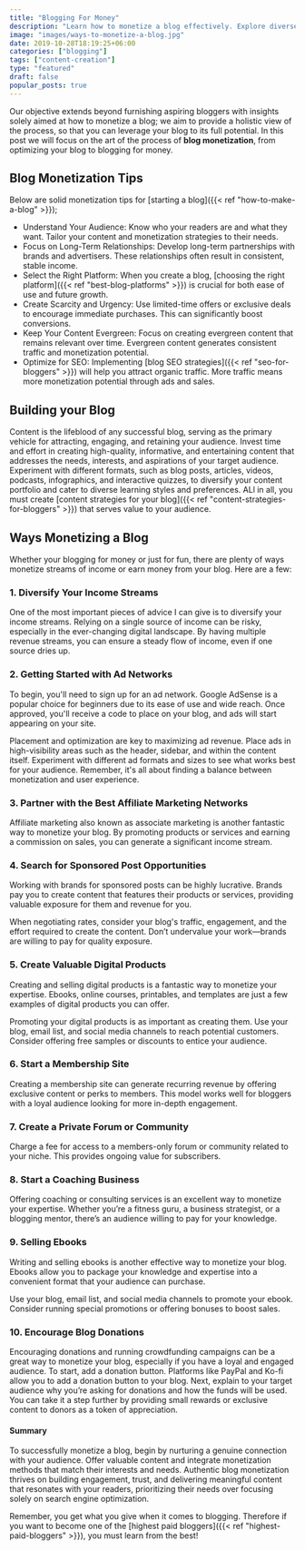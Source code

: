 ```yaml
---
title: "Blogging For Money"
description: "Learn how to monetize a blog effectively. Explore diverse revenue streams to boost your profits."
image: "images/ways-to-monetize-a-blog.jpg"
date: 2019-10-28T18:19:25+06:00
categories: ["blogging"]
tags: ["content-creation"]
type: "featured"
draft: false
popular_posts: true
---
```


Our objective extends beyond furnishing aspiring bloggers with insights solely aimed at how to monetize a blog; we aim to provide a holistic view of the process, so that you can leverage your blog to its full potential. In this post we will focus on the art of the process of **blog monetization**, from optimizing your blog to blogging for money.

## Blog Monetization Tips

Below are solid monetization tips for [starting a blog]({{< ref "how-to-make-a-blog" >}});

- Understand Your Audience: Know who your readers are and what they want. Tailor your content and monetization strategies to their needs.
- Focus on Long-Term Relationships: Develop long-term partnerships with brands and advertisers. These relationships often result in consistent, stable income.
- Select the Right Platform: When you create a blog, [choosing the right platform]({{< ref "best-blog-platforms" >}}) is crucial for both ease of use and future growth.
- Create Scarcity and Urgency: Use limited-time offers or exclusive deals to encourage immediate purchases. This can significantly boost conversions.
- Keep Your Content Evergreen: Focus on creating evergreen content that remains relevant over time. Evergreen content generates consistent traffic and monetization potential.
- Optimize for SEO: Implementing [blog SEO strategies]({{< ref "seo-for-bloggers" >}}) will help you attract organic traffic. More traffic means more monetization potential through ads and sales.

## Building your Blog

Content is the lifeblood of any successful blog, serving as the primary vehicle for attracting, engaging, and retaining your audience. Invest time and effort in creating high-quality, informative, and entertaining content that addresses the needs, interests, and aspirations of your target audience. Experiment with different formats, such as blog posts, articles, videos, podcasts, infographics, and interactive quizzes, to diversify your content portfolio and cater to diverse learning styles and preferences. ALl in all, you must create [content strategies for your blog]({{< ref "content-strategies-for-bloggers" >}}) that serves value to your audience.

## Ways Monetizing a Blog

Whether your blogging for money or just for fun, there are plenty of ways monetize streams of income or earn money from your blog. Here are a few:

### 1. Diversify Your Income Streams

One of the most important pieces of advice I can give is to diversify your income streams. Relying on a single source of income can be risky, especially in the ever-changing digital landscape. By having multiple revenue streams, you can ensure a steady flow of income, even if one source dries up.

### 2. Getting Started with Ad Networks

To begin, you'll need to sign up for an ad network. Google AdSense is a popular choice for beginners due to its ease of use and wide reach. Once approved, you'll receive a code to place on your blog, and ads will start appearing on your site.

Placement and optimization are key to maximizing ad revenue. Place ads in high-visibility areas such as the header, sidebar, and within the content itself. Experiment with different ad formats and sizes to see what works best for your audience. Remember, it's all about finding a balance between monetization and user experience.

### 3. Partner with the Best Affiliate Marketing Networks

Affiliate marketing also known as associate marketing is another fantastic way to monetize your blog. By promoting products or services and earning a commission on sales, you can generate a significant income stream.

### 4. Search for Sponsored Post Opportunities

Working with brands for sponsored posts can be highly lucrative. Brands pay you to create content that features their products or services, providing valuable exposure for them and revenue for you.

When negotiating rates, consider your blog's traffic, engagement, and the effort required to create the content. Don’t undervalue your work—brands are willing to pay for quality exposure.

### 5. Create Valuable Digital Products

Creating and selling digital products is a fantastic way to monetize your expertise. Ebooks, online courses, printables, and templates are just a few examples of digital products you can offer.

Promoting your digital products is as important as creating them. Use your blog, email list, and social media channels to reach potential customers. Consider offering free samples or discounts to entice your audience.

### 6. Start a Membership Site

Creating a membership site can generate recurring revenue by offering exclusive content or perks to members. This model works well for bloggers with a loyal audience looking for more in-depth engagement.

### 7. Create a Private Forum or Community

Charge a fee for access to a members-only forum or community related to your niche. This provides ongoing value for subscribers.

### 8. Start a Coaching Business

Offering coaching or consulting services is an excellent way to monetize your expertise. Whether you’re a fitness guru, a business strategist, or a blogging mentor, there’s an audience willing to pay for your knowledge.

### 9. Selling Ebooks

Writing and selling ebooks is another effective way to monetize your blog. Ebooks allow you to package your knowledge and expertise into a convenient format that your audience can purchase.

Use your blog, email list, and social media channels to promote your ebook. Consider running special promotions or offering bonuses to boost sales.

### 10. Encourage Blog Donations

Encouraging donations and running crowdfunding campaigns can be a great way to monetize your blog, especially if you have a loyal and engaged audience. To start, add a donation button. Platforms like PayPal and Ko-fi allow you to add a donation button to your blog. Next, explain to your target audience why you’re asking for donations and how the funds will be used. You can take it a step further by providing small rewards or exclusive content to donors as a token of appreciation.

#### Summary

To successfully monetize a blog, begin by nurturing a genuine connection with your audience. Offer valuable content and integrate monetization methods that match their interests and needs. Authentic blog monetization thrives on building engagement, trust, and delivering meaningful content that resonates with your readers, prioritizing their needs over focusing solely on search engine optimization.

Remember, you get what you give when it comes to blogging. Therefore if you want to become one of the [highest paid bloggers]({{< ref "highest-paid-bloggers" >}}), you must learn from the best!